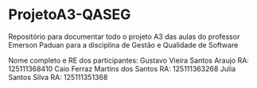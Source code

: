 # ProjetoA3-QASEG
Repositório para documentar todo o projeto A3 das aulas do professor Emerson Paduan para a disciplina de Gestão e Qualidade de Software

Nome completo e RE dos participantes:
Gustavo Vieira Santos Araujo RA: 125111368410
Caio Ferraz Martins dos Santos RA: 125111363268
Julia Santos Silva RA: 125111351368
